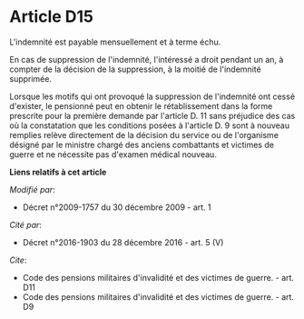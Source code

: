 # Article D15

L'indemnité est payable mensuellement et à terme échu. 

En cas de suppression de l'indemnité, l'intéressé a droit pendant un an, à compter de la décision de la suppression, à la
moitié de l'indemnité supprimée. 

Lorsque les motifs qui ont provoqué la suppression de l'indemnité ont cessé d'exister, le pensionné peut en obtenir le
rétablissement dans la forme prescrite pour la première demande par l'article D. 11 sans préjudice des cas où la constatation
que les conditions posées à l'article D. 9 sont à nouveau remplies relève directement de la décision du service ou de
l'organisme désigné par le ministre chargé des anciens combattants et victimes de guerre et ne nécessite pas d'examen médical
nouveau.

**Liens relatifs à cet article**

_Modifié par_:

  - Décret n°2009-1757 du 30 décembre 2009 - art. 1

_Cité par_:

  - Décret n°2016-1903 du 28 décembre 2016 - art. 5 (V)

_Cite_:

  - Code des pensions militaires d'invalidité et des victimes de guerre. - art. D11
  - Code des pensions militaires d'invalidité et des victimes de guerre. - art. D9
